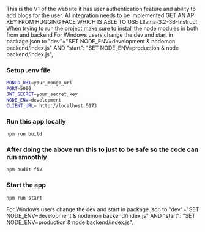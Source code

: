 This is the V1 of the website it has user authentication feature and ability to add blogs for the user.
AI integration needs to be implemented
GET AN API KEY FROM HUGGING FACE WHICH IS ABLE TO USE Lllama-3.2-3B-Instruct
When trying to run the project make sure to install the node modules in both from and backend
For Windows users change the dev and start in package.json to "dev"="SET NODE_ENV=development & nodemon backend/index.js" AND 
"start": "SET NODE_ENV=production & node backend/index.js",
### Setup .env file

```bash
MONGO_URI=your_mongo_uri
PORT=5000
JWT_SECRET=your_secret_key
NODE_ENV=development
CLIENT_URL= http://localhost:5173

```

### Run this app locally

```shell
npm run build
```
### After doing the above run this to just to be safe so the code can run smoothly
```shell
npm audit fix
```
### Start the app

```shell
npm run start
```

For Windows users change the dev and start in package.json to "dev"="SET NODE_ENV=development & nodemon backend/index.js" AND "start": "SET NODE_ENV=production & node backend/index.js",

